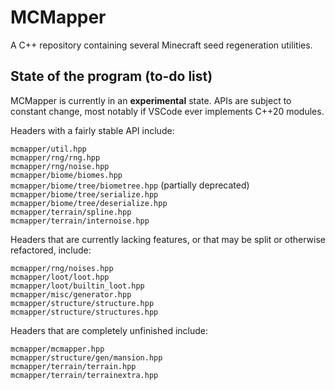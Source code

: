 # MCMapper

A C++ repository containing several Minecraft seed regeneration utilities.

## State of the program (to-do list)

MCMapper is currently in an **experimental** state. APIs are subject to constant change, most notably if VSCode ever implements C++20 modules.

Headers with a fairly stable API include:

`mcmapper/util.hpp`  
`mcmapper/rng/rng.hpp`  
`mcmapper/rng/noise.hpp`  
`mcmapper/biome/biomes.hpp`  
`mcmapper/biome/tree/biometree.hpp` (partially deprecated)  
`mcmapper/biome/tree/serialize.hpp`  
`mcmapper/biome/tree/deserialize.hpp`  
`mcmapper/terrain/spline.hpp`  
`mcmapper/terrain/internoise.hpp`  

Headers that are currently lacking features, or that may be split or otherwise refactored, include:

`mcmapper/rng/noises.hpp`  
`mcmapper/loot/loot.hpp`  
`mcmapper/loot/builtin_loot.hpp`  
`mcmapper/misc/generator.hpp`  
`mcmapper/structure/structure.hpp`  
`mcmapper/structure/structures.hpp`  

Headers that are completely unfinished include:

`mcmapper/mcmapper.hpp`  
`mcmapper/structure/gen/mansion.hpp`  
`mcmapper/terrain/terrain.hpp`  
`mcmapper/terrain/terrainextra.hpp`
